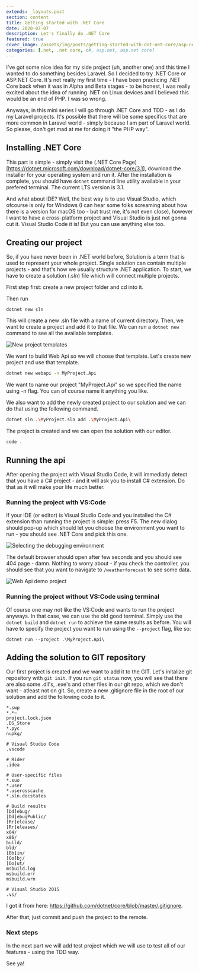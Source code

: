 ```yaml
---
extends: _layouts.post
section: content
title: Getting started with .NET Core
date: 2020-07-07
description: Let's finally do .NET Core
featured: true
cover_image: /assets/img/posts/getting-started-with-dot-net-core/asp-net-core.png
categories: [.net, .net core, c#, asp.net, asp.net core]
---
```


I've got some nice idea for my side project (uh, another one) and this time I wanted to do something besides Laravel. So I decided to try .NET Core or ASP.NET Core. It's not really my first time - I have been practicing .NET Core back when it was in Alpha and Beta stages - to be honest, I was really excited about the idea of running .NET on Linux devices and I believed this would be an end of PHP. I was so wrong. 

Anyways, in this mini series I will go through .NET Core and TDD - as I do my Laravel projects. It's possible that there will be some specifics that are more common in Laravel world - simply because I am part of Laravel world. So please, don't get mad at me for doing it "the PHP way".

## Installing .NET Core

This part is simple - simply visit the (.NET Core Page)[https://dotnet.microsoft.com/download/dotnet-core/3.1], download the installer for your operating system and run it. After the installation is complete, you should have `dotnet` command line utility available in your prefered terminal. The current LTS version is 3.1.

And what about IDE? Well, the best way is to use Visual Studio, which ofcourse is only for Windows (I can hear some folks screaming about how there is a version for macOS too - but trust me, it's not even close), however I want to have a cross-platform project and Visual Studio is just not gonna cut it. Visual Studio Code it is! But you can use anything else too.

## Creating our project

So, if you have never been in .NET world before, Solution is a term that is used to represent your whole project. Single solution can contain multiple projects - and that's how we usually structure .NET application. To start, we have to create a solution (.sln) file which will connect multiple projects.

First step first: create a new project folder and cd into it.

Then run

`dotnet new sln`

This will create a new .sln file with a name of current directory. Then, we want to create a project and add it to that file. We can run a `dotnet new` command to see all the available templates.

![New project templates](/assets/img/posts/getting-started-with-dot-net-core/dot-net-core-new-project-templates.jpg)

We want to build Web Api so we will choose that template. Let's create new project and use that template.

```bash
dotnet new webapi -n MyProject.Api
```

We want to name our project "MyProject.Api" so we specified the name using -n flag. You can of course name it anything you like.

We also want to add the newly created project to our solution and we can do that using the following command.

```sh
dotnet sln .\MyProject.sln add .\MyProject.Api\
```

The project is created and we can open the solution with our editor.

```
code .
```

## Running the api

After opening the project with Visual Studio Code, it will immediatly detect that you have a C# project - and it will ask you to install C# extension. Do that as it will make your life much better. 

### Running the project with VS:Code

If your IDE (or editor) is Visual Studio Code and you installed the C# extension than running the project is simple: press F5. The new dialog should pop-up which should let you choose the environment you want to run - you should see .NET Core and pick this one.

![Selecting the debugging environment](/assets/img/posts/getting-started-with-dot-net-core/dot-net-core-debuging-environments.jpg)

The default browser should open after few seconds and you should see 404 page - damn. Nothing to worry about - if you check the controller, you should see that you want to navigate to `/weatherforecast` to see some data.

![Web Api demo project](/assets/img/posts/getting-started-with-dot-net-core/dot-net-core-default-project-demo-data.jpg)

### Running the project without VS:Code using terminal

Of course one may not like the VS:Code and wants to run the project anyways. In that case, we can use the old good terminal. Simply use the `dotnet build` and `dotnet run` to achieve the same results as before. You will have to specify the project you want to run using the `--project` flag, like so:

```
dotnet run --project .\MyProject.Api\
```

## Adding the solution to GIT repository

Our first project is created and we want to add it to the GIT. Let's initalize git repository with `git init`. If you run `git status` now, you will see that there are also some .dll's, .exe's and other files in our git repo, which we don't want - atleast not on git. So, create a new .gitignore file in the root of our solution and add the following code to it.

```
*.swp
*.*~
project.lock.json
.DS_Store
*.pyc
nupkg/

# Visual Studio Code
.vscode

# Rider
.idea

# User-specific files
*.suo
*.user
*.userosscache
*.sln.docstates

# Build results
[Dd]ebug/
[Dd]ebugPublic/
[Rr]elease/
[Rr]eleases/
x64/
x86/
build/
bld/
[Bb]in/
[Oo]bj/
[Oo]ut/
msbuild.log
msbuild.err
msbuild.wrn

# Visual Studio 2015
.vs/
```

I got it from here: https://github.com/dotnet/core/blob/master/.gitignore.

After that, just commit and push the project to the remote.

### Next steps

In the next part we will add test project which we will use to test all of our features - using the TDD way.

See ya!
